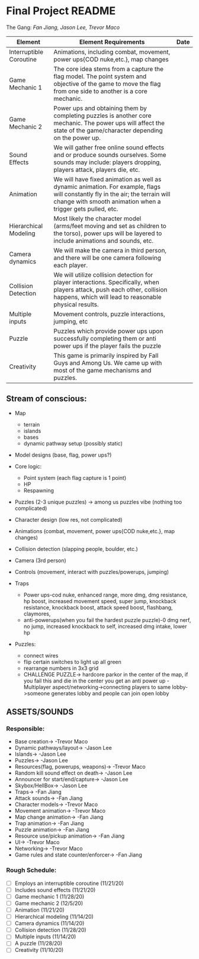 # Final Project README

The Gang: _Fan Jiang, Jason Lee, Trevor Maco_

Element       | Element Requirements | Date
------------- | ---------------------|-----
Interruptible Coroutine  | Animations, including combat, movement, power ups{COD nuke,etc.}, map changes |
Game Mechanic 1  | The core idea stems from a capture the flag model. The point system and objective of the game to move the flag from one side to another is a core mechanic. |
Game Mechanic 2  | Power ups and obtaining them by completing puzzles is another core mechanic. The power ups will affect the state of the game/character depending on the power up. |
Sound Effects    | We will gather free online sound effects and or produce sounds ourselves. Some sounds may include: players dropping, players attack, players die, etc.|
Animation        |We will have fixed animation as well as dynamic animation. For example, flags will constantly fly in the air; the terrain will change with smooth animation when a trigger gets pulled, etc.|
Hierarchical Modeling | Most likely the character model (arms/feet moving and set as children to the torso), power ups will be layered to include animations and sounds, etc. |
Camera dynamics | We will make the camera in third person, and there will be one camera following each player.|
Collision Detection | We will utilize collision detection for player interactions. Specifically, when players attack, push each other, collision happens, which will lead to reasonable physical results.|
Multiple inputs | Movement controls, puzzle interactions, jumping, etc |
Puzzle          | Puzzles which provide power ups upon successfully completing them or anti power ups if the player fails the puzzle |
Creativity      | This game is primarily inspired by Fall Guys and Among Us. We came up with most of the game mechanisms and puzzles.|

## Stream of conscious:

- Map
  - terrain
  - islands
  - bases
  - dynamic pathway setup (possibly static)
- Model designs (base, flag, power ups?)
- Core logic:
  - Point system (each flag capture is 1 point)
  - HP
  - Respawning
- Puzzles (2-3 unique puzzles) -> among us puzzles vibe (nothing too complicated)
- Character design (low res, not complicated)
- Animations (combat, movement, power ups{COD nuke,etc.}, map changes)
- Collision detection (slapping people, boulder, etc.)
- Camera (3rd person)
- Controls (movement, interact with puzzles/powerups, jumping) 

- Traps
  - Power ups-cod nuke, enhanced range, more dmg, dmg resistance, hp boost, increased movement speed, super jump, knockback resistance, knockback boost, attack speed boost, flashbang, claymores, 
  - anti-powerups(when you fail the hardest puzzle puzzle)-0 dmg nerf, no jump, increased knockback to self, increased dmg intake, lower hp
- Puzzles:
  - connect wires
  - flip certain switches to light up all green
  - rearrange numbers in 3x3 grid
  - CHALLENGE PUZZLE-> hardcore parkor in the center of the map, if you fail this and die in the center you get an anti power up
-Multiplayer aspect/networking->connecting players to same lobby->someone generates lobby and people can join open lobby

## ASSETS/SOUNDS 
### Responsible:
- Base creation->				-Trevor Maco
- Dynamic pathways/layout->			-Jason Lee
- Islands->					-Jason Lee
- Puzzles->					-Jason Lee
- Resources(flag, powerups, weapons)->	-Trevor Maco
- Random kill sound effect on death->		-Jason Lee
- Announcer for start/end/capture->		-Jason Lee
- Skybox/HellBox->				-Jason Lee
- Traps->					-Fan Jiang
- Attack sounds->				-Fan Jiang
- Character models->				-Trevor Maco
- Movement animation->			-Trevor Maco
- Map change animation->			-Fan Jiang
- Trap animation->				-Fan Jiang
- Puzzle animation->				-Fan Jiang
- Resource use/pickup animation->		-Fan Jiang
- UI->						-Trevor Maco
- Networking->					-Trevor Maco
- Game rules and state counter/enforcer->	-Fan Jiang

### Rough Schedule:
- [ ] Employs an interruptible coroutine (11/21/20)
- [ ] Includes sound effects (11/21/20)
- [ ] Game mechanic 1 (11/28/20)
- [ ] Game mechanic 2 (12/5/20)
- [ ] Animation (11/21/20)
- [ ] Hierarchical modeling (11/14/20)
- [ ] Camera dynamics (11/14/20)
- [ ] Collision detection (11/28/20)
- [ ] Multiple inputs (11/14/20)
- [ ] A puzzle (11/28/20)
- [ ] Creativity (11/10/20)
